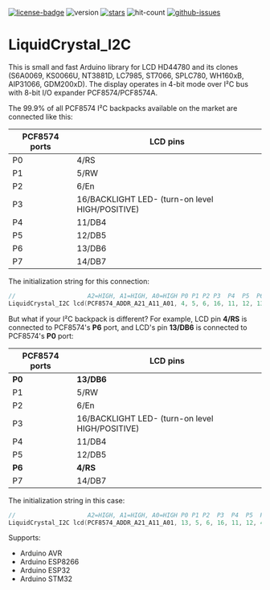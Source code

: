 [![license-badge][]][license] ![version] [![stars][]][stargazers] ![hit-count] [![github-issues][]][issues]

# LiquidCrystal_I2C

This is small and fast Arduino library for LCD HD44780 and its clones (S6A0069, KS0066U, NT3881D, LC7985, ST7066, SPLC780, WH160xB, AIP31066, GDM200xD). The display operates in 4-bit mode over I²C bus with 8-bit I/O expander PCF8574/PCF8574A.

The 99.9% of all PCF8574 I²C backpacks available on the market are connected like this:

| PCF8574 ports | LCD pins |
| ---- | ------- |
| P0 | 4/RS |
| P1 | 5/RW |
| P2 | 6/En |
| P3 | 16/BACKLIGHT LED- (turn-on level HIGH/POSITIVE) |
| P4 | 11/DB4 |
| P5 | 12/DB5 |
| P6 | 13/DB6 |
| P7 | 14/DB7 |

The initialization string for this connection:
```C++
//                    A2=HIGH, A1=HIGH, A0=HIGH P0 P1 P2 P3  P4  P5  P6  P7  backlight turn-on level
LiquidCrystal_I2C lcd(PCF8574_ADDR_A21_A11_A01, 4, 5, 6, 16, 11, 12, 13, 14, POSITIVE);
```
But what if your I²C backpack is different? For example, LCD pin **4/RS** is connected to PCF8574's **P6** port, and LCD's pin **13/DB6** is connected to PCF8574's **P0** port:

| PCF8574 ports | LCD pins |
| ---- | ------- |
| **P0** | **13/DB6** |
| P1 | 5/RW |
| P2 | 6/En |
| P3 | 16/BACKLIGHT LED- (turn-on level HIGH/POSITIVE) |
| P4 | 11/DB4 |
| P5 | 12/DB5 |
| **P6** | **4/RS** |
| P7 | 14/DB7 |

The initialization string in this case:
```C++
//                    A2=HIGH, A1=HIGH, A0=HIGH P0 P1 P2  P3  P4  P5  P6 P7  backlight turn-on level
LiquidCrystal_I2C lcd(PCF8574_ADDR_A21_A11_A01, 13, 5, 6, 16, 11, 12, 4, 14, POSITIVE);
```

Supports:

- Arduino AVR
- Arduino ESP8266
- Arduino ESP32
- Arduino STM32

[license-badge]: https://img.shields.io/badge/License-GPLv3-blue.svg
[license]:       https://choosealicense.com/licenses/gpl-3.0/
[version]:       https://img.shields.io/badge/Version-1.3.3-green.svg
[stars]:         https://img.shields.io/github/stars/enjoyneering/LiquidCrystal_I2C.svg
[stargazers]:    https://github.com/enjoyneering/LiquidCrystal_I2C/stargazers
[hit-count]:     https://hits.seeyoufarm.com/api/count/incr/badge.svg?url=https%3A%2F%2Fgithub.com%2Fenjoyneering%2FLiquidCrystal_I2C&count_bg=%2379C83D&title_bg=%23555555&icon=&icon_color=%23E7E7E7&title=hits&edge_flat=false
[github-issues]: https://img.shields.io/github/issues/enjoyneering/LiquidCrystal_I2C.svg
[issues]:        https://github.com/enjoyneering/LiquidCrystal_I2C/issues/
